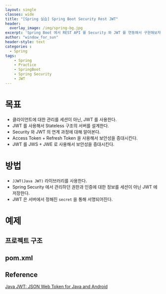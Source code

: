 ```yaml
--- 
layout: single
classes: wide
title: "[Spring 실습] Spring Boot Security Rest JWT"
header:
  overlay_image: /img/spring-bg.jpg
excerpt: 'Spring Boot 에서 REST API 를 Security 와 JWT 를 연동해서 구현해보자'
author: "window_for_sun"
header-style: text
categories :
  - Spring
tags:
    - Spring
    - Practice
    - SpringBoot
    - Spring Security
    - JWT
---  
```


# 목표
- 클라이언트에 대한 관리를 세션이 아닌, JWT 를 사용한다.
- JWT 를 사용해서 Stateless 구조의 서버를 설계한다.
- Security 와 JWT 의 연계 과정에 대해 알아본다.
- Access Token + Refresh Token 을 사용해서 보안성을 증대시킨다.
- JWT 를 JWS + JWE 로 사용해서 보안성을 증대시킨다.

# 방법
- `JJWT(Java JWT)` 라이브러리를 사용한다.
- Spring Security 에서 관리하던 권한과 인증에 대한 정보를 세션이 아닌 JWT 에 저장한다.
- JWT 은 서버에서 정해진 `secret` 을 통해 서명되어진다.


# 예제
## 프로젝트 구조

## pom.xml


## Reference
[Java JWT: JSON Web Token for Java and Android](https://github.com/jwtk/jjwt)  
